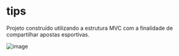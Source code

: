 # tips
Projeto construído utilizando a estrutura MVC com a finalidade de compartilhar apostas esportivas.

![image](https://github.com/renickmiller/tips/assets/42810681/abbe60a6-c767-4c6a-b7f3-1cc35f19f94a)
